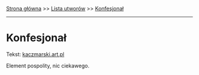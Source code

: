[Strona główna](../index.md) >> [Lista utworów](../list.md) >> [Konfesjonał](213.md)

---

# Konfesjonał

Tekst: [kaczmarski.art.pl](https://www.kaczmarski.art.pl/tworczosc/wiersze/konfesjonal/)

Element pospolity, nic ciekawego.